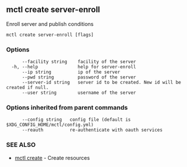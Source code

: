 [Auto generated by spf13/cobra]: <>

## mctl create server-enroll

Enroll server and publish conditions

```
mctl create server-enroll [flags]
```

### Options

```
      --facility string    facility of the server
  -h, --help               help for server-enroll
      --ip string          ip of the server
      --pwd string         password of the server
      --server-id string   server id to be created. New id will be created if null.
      --user string        username of the server
```

### Options inherited from parent commands

```
      --config string   config file (default is $XDG_CONFIG_HOME/mctl/config.yml)
      --reauth          re-authenticate with oauth services
```

### SEE ALSO

* [mctl create](mctl_create.md)	 - Create resources

